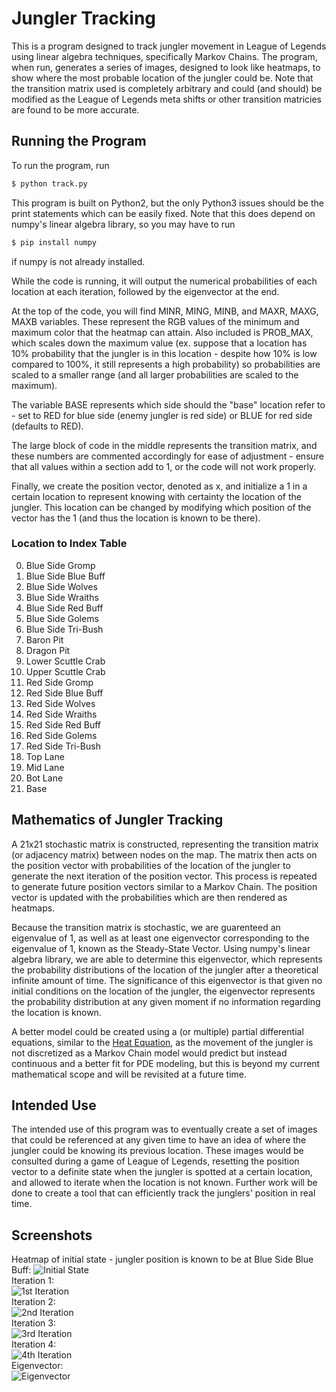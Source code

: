 # Jungler Tracking

This is a program designed to track jungler movement in League of Legends using linear algebra techniques, specifically Markov Chains.  The program, when run, generates a series of images, designed to look like heatmaps, to show where the most probable location of the jungler could be.  Note that the transition matrix used is completely arbitrary and could (and should) be modified as the League of Legends meta shifts or other transition matricies are found to be more accurate.

## Running the Program
To run the program, run

```bash
$ python track.py
```

This program is built on Python2, but the only Python3 issues should be the print statements which can be easily fixed.  Note that this does depend on numpy's linear algebra library, so you may have to run

```bash
$ pip install numpy
```
if numpy is not already installed.

While the code is running, it will output the numerical probabilities of each location at each iteration, followed by the eigenvector at the end.

At the top of the code, you will find MINR, MING, MINB, and MAXR, MAXG, MAXB variables.  These represent the RGB values of the minimum and maximum color that the heatmap can attain.  Also included is PROB_MAX, which scales down the maximum value (ex. suppose that a location has 10% probability that the jungler is in this location - despite how 10% is low compared to 100%, it still represents a high probability) so probabilities are scaled to a smaller range (and all larger probabilities are scaled to the maximum).

The variable BASE represents which side should the "base" location refer to - set to RED for blue side (enemy jungler is red side) or BLUE for red side (defaults to RED).

The large block of code in the middle represents the transition matrix, and these numbers are commented accordingly for ease of adjustment - ensure that all values within a section add to 1, or the code will not work properly.

Finally, we create the position vector, denoted as x, and initialize a 1 in a certain location to represent knowing with certainty the location of the jungler.  This location can be changed by modifying which position of the vector has the 1 (and thus the location is known to be there).

### Location to Index Table
<ol start=0>
<li>Blue Side Gromp</li>
<li>Blue Side Blue Buff</li>
<li>Blue Side Wolves</li>
<li>Blue Side Wraiths</li>
<li>Blue Side Red Buff</li>
<li>Blue Side Golems</li>
<li>Blue Side Tri-Bush</li>
<li>Baron Pit</li>
<li>Dragon Pit</li>
<li>Lower Scuttle Crab</li>
<li>Upper Scuttle Crab</li>
<li>Red Side Gromp</li>
<li>Red Side Blue Buff</li>
<li>Red Side Wolves</li>
<li>Red Side Wraiths</li>
<li>Red Side Red Buff</li>
<li>Red Side Golems</li>
<li>Red Side Tri-Bush</li>
<li>Top Lane</li>
<li>Mid Lane</li>
<li>Bot Lane</li>
<li>Base</li>
</ol>

## Mathematics of Jungler Tracking
A 21x21 stochastic matrix is constructed, representing the transition matrix (or adjacency matrix) between nodes on the map.  The matrix then acts on the position vector with probabilities of the location of the jungler to generate the next iteration of the position vector.  This process is repeated to generate future position vectors similar to a Markov Chain.  The position vector is updated with the probabilities which are then rendered as heatmaps.

Because the transition matrix is stochastic, we are guarenteed an eigenvalue of 1, as well as at least one eigenvector corresponding to the eigenvalue of 1, known as the Steady-State Vector.  Using numpy's linear algebra library, we are able to determine this eigenvector, which represents the probability distributions of the location of the jungler after a theoretical infinite amount of time.  The significance of this eigenvector is that given no initial conditions on the location of the jungler, the eigenvector represents the probability distribution at any given moment if no information regarding the location is known.

A better model could be created using a (or multiple) partial differential equations, similar to the [Heat Equation](https://en.wikipedia.org/wiki/Heat_equation), as the movement of the jungler is not discretized as a Markov Chain model would predict but instead continuous and a better fit for PDE modeling, but this is beyond my current mathematical scope and will be revisited at a future time.

## Intended Use
The intended use of this program was to eventually create a set of images that could be referenced at any given time to have an idea of where the jungler could be knowing its previous location.  These images would be consulted during a game of League of Legends, resetting the position vector to a definite state when the jungler is spotted at a certain location, and allowed to iterate when the location is not known.  Further work will be done to create a tool that can efficiently track the junglers' position in real time.

## Screenshots

Heatmap of initial state - jungler position is known to be at Blue Side Blue Buff:
![Initial State](screenshots/minimap0.png?raw=true "Initial heatmap - jungler position known to be at Blue Side Blue Buff")
<br />Iteration 1:<br />
![1st Iteration](screenshots/minimap1.png?raw=true "Heatmap after 1 iteration")
<br />Iteration 2:<br />
![2nd Iteration](screenshots/minimap2.png?raw=true "Heatmap after 2 iterations")
<br />Iteration 3:<br />
![3rd Iteration](screenshots/minimap3.png?raw=true "Heatmap after 3 iterations")
<br />Iteration 4:<br />
![4th Iteration](screenshots/minimap4.png?raw=true "Heatmap after 4 iterations")
<br />Eigenvector:<br />
![Eigenvector](screenshots/eigenvector.png?raw=true "Eigenvector Heatmap")
